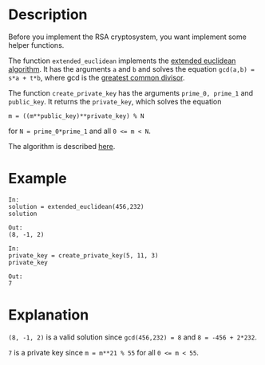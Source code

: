 
# Description
Before you implement the RSA cryptosystem, you want implement some helper functions. 

The function `extended_euclidean` implements the 
[extended euclidean algorithm](https://en.wikipedia.org/wiki/Extended_Euclidean_algorithm).
It has the arguments `a` and `b` and solves the equation `gcd(a,b) = s*a + t*b`,
where gcd is the [greatest common divisor](https://en.wikipedia.org/wiki/Greatest_common_divisor).

The function `create_private_key` has the arguments `prime_0, prime_1` and  `public_key`.
It returns the `private_key`, which solves the equation
```
m = ((m**public_key)**private_key) % N
```
for `N = prime_0*prime_1` and all `0 <= m < N`. 

The algorithm is described [here](https://en.wikipedia.org/wiki/RSA_(cryptosystem)#Key_generation).
# Example
```
In:
solution = extended_euclidean(456,232)
solution

Out:
(8, -1, 2)

In:
private_key = create_private_key(5, 11, 3)
private_key

Out:
7
```
# Explanation
`(8, -1, 2)` is a valid solution since `gcd(456,232) = 8` and `8 = -456 + 2*232`.

`7` is a private key since `m = m**21 % 55` for all `0 <= m < 55`. 
